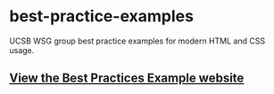 # best-practice-examples
UCSB WSG group best practice examples for modern HTML and CSS usage.

## [View the Best Practices Example website](http://ucsb-wsg.github.io/examples/)
